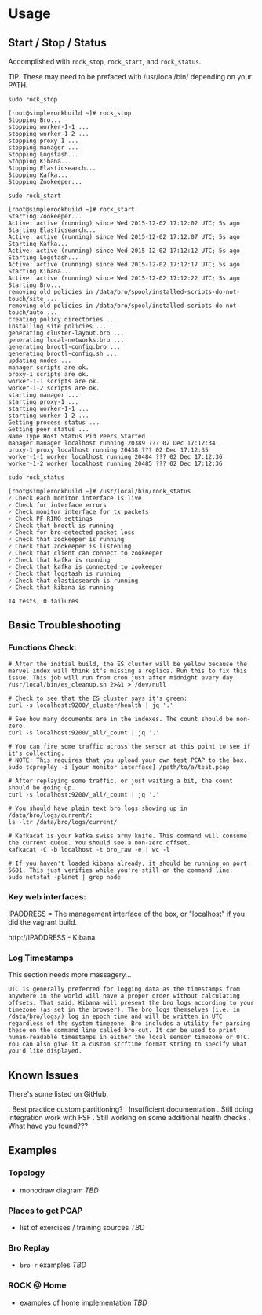 # Usage
<!-- Derek Ditch <derek@rocknsm.io>; Jeff Geiger <jeff@rocknsm.io>
:icons: font
:experimental: -->

## Start / Stop / Status
Accomplished with `rock_stop`, `rock_start`, and `rock_status`.

TIP: These may need to be prefaced with /usr/local/bin/ depending on your PATH.

`sudo rock_stop`

```
[root@simplerockbuild ~]# rock_stop
Stopping Bro...
stopping worker-1-1 ...
stopping worker-1-2 ...
stopping proxy-1 ...
stopping manager ...
Stopping Logstash...
Stopping Kibana...
Stopping Elasticsearch...
Stopping Kafka...
Stopping Zookeeper...
```

`sudo rock_start`
```
[root@simplerockbuild ~]# rock_start
Starting Zookeeper...
Active: active (running) since Wed 2015-12-02 17:12:02 UTC; 5s ago
Starting Elasticsearch...
Active: active (running) since Wed 2015-12-02 17:12:07 UTC; 5s ago
Starting Kafka...
Active: active (running) since Wed 2015-12-02 17:12:12 UTC; 5s ago
Starting Logstash...
Active: active (running) since Wed 2015-12-02 17:12:17 UTC; 5s ago
Starting Kibana...
Active: active (running) since Wed 2015-12-02 17:12:22 UTC; 5s ago
Starting Bro...
removing old policies in /data/bro/spool/installed-scripts-do-not-touch/site ...
removing old policies in /data/bro/spool/installed-scripts-do-not-touch/auto ...
creating policy directories ...
installing site policies ...
generating cluster-layout.bro ...
generating local-networks.bro ...
generating broctl-config.bro ...
generating broctl-config.sh ...
updating nodes ...
manager scripts are ok.
proxy-1 scripts are ok.
worker-1-1 scripts are ok.
worker-1-2 scripts are ok.
starting manager ...
starting proxy-1 ...
starting worker-1-1 ...
starting worker-1-2 ...
Getting process status ...
Getting peer status ...
Name Type Host Status Pid Peers Started
manager manager localhost running 20389 ??? 02 Dec 17:12:34
proxy-1 proxy localhost running 20438 ??? 02 Dec 17:12:35
worker-1-1 worker localhost running 20484 ??? 02 Dec 17:12:36
worker-1-2 worker localhost running 20485 ??? 02 Dec 17:12:36
```

`sudo rock_status`
```
[root@simplerockbuild ~]# /usr/local/bin/rock_status
✓ Check each monitor interface is live
✓ Check for interface errors
✓ Check monitor interface for tx packets
✓ Check PF_RING settings
✓ Check that broctl is running
✓ Check for bro-detected packet loss
✓ Check that zookeeper is running
✓ Check that zookeeper is listening
✓ Check that client can connect to zookeeper
✓ Check that kafka is running
✓ Check that kafka is connected to zookeeper
✓ Check that logstash is running
✓ Check that elasticsearch is running
✓ Check that kibana is running

14 tests, 0 failures
```

## Basic Troubleshooting

### Functions Check:
```
# After the initial build, the ES cluster will be yellow because the marvel index will think it's missing a replica. Run this to fix this issue. This job will run from cron just after midnight every day.
/usr/local/bin/es_cleanup.sh 2>&1 > /dev/null

# Check to see that the ES cluster says it's green:
curl -s localhost:9200/_cluster/health | jq '.'

# See how many documents are in the indexes. The count should be non-zero.
curl -s localhost:9200/_all/_count | jq '.'

# You can fire some traffic across the sensor at this point to see if it's collecting.
# NOTE: This requires that you upload your own test PCAP to the box.
sudo tcpreplay -i [your monitor interface] /path/to/a/test.pcap

# After replaying some traffic, or just waiting a bit, the count should be going up.
curl -s localhost:9200/_all/_count | jq '.'

# You should have plain text bro logs showing up in /data/bro/logs/current/:
ls -ltr /data/bro/logs/current/

# Kafkacat is your kafka swiss army knife. This command will consume the current queue. You should see a non-zero offset.
kafkacat -C -b localhost -t bro_raw -e | wc -l

# If you haven't loaded kibana already, it should be running on port 5601. This just verifies while you're still on the command line.
sudo netstat -planet | grep node
```

### Key web interfaces:
IPADDRESS = The management interface of the box, or "localhost" if you did the vagrant build.

http://IPADDRESS - Kibana

### Log Timestamps

This section needs more massagery...

```
UTC is generally preferred for logging data as the timestamps from anywhere in the world will have a proper order without calculating offsets. That said, Kibana will present the bro logs according to your timezone (as set in the browser). The bro logs themselves (i.e. in /data/bro/logs/) log in epoch time and will be written in UTC regardless of the system timezone. Bro includes a utility for parsing these on the command line called bro-cut. It can be used to print human-readable timestamps in either the local sensor timezone or UTC. You can also give it a custom strftime format string to specify what you'd like displayed.
```

## Known Issues

There's some listed on GitHub.

. Best practice custom partitioning?
. Insufficient documentation
. Still doing integration work with FSF
. Still working on some additional health checks
. What have you found???

## Examples

### Topology
* monodraw diagram *TBD*

### Places to get PCAP
* list of exercises / training sources *TBD*

### Bro Replay
* `bro-r` examples *TBD*

### ROCK @ Home
* examples of home implementation *TBD*
